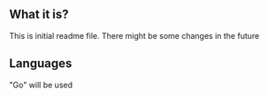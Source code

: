 What it is?
-----------------

This is initial readme file. There might be some changes in the future

Languages
---------------
"Go" will be used